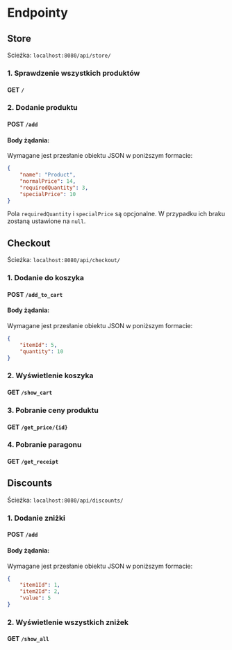 

# Endpointy

## Store 

Scieżka: `localhost:8080/api/store/`

### 1. **Sprawdzenie wszystkich produktów**

#### **GET** `/`


### 2. **Dodanie produktu**
#### **POST** `/add`


#### **Body żądania:**
Wymagane jest przesłanie obiektu JSON w poniższym formacie:

```json
{
    "name": "Product", 
    "normalPrice": 14,
    "requiredQuantity": 3,
    "specialPrice": 10
}
```

Pola `requiredQuantity` i `specialPrice` są opcjonalne. W przypadku ich braku zostaną ustawione na `null`.

## Checkout

Ścieżka: `localhost:8080/api/checkout/`

### 1. **Dodanie do koszyka**

#### **POST** `/add_to_cart`

#### **Body żądania:**
Wymagane jest przesłanie obiektu JSON w poniższym formacie:

```json
{
    "itemId": 5,
    "quantity": 10
}
```

### 2. **Wyświetlenie koszyka**

#### **GET** `/show_cart`

### 3. **Pobranie ceny produktu**

#### **GET** `/get_price/{id}`

### 4. **Pobranie paragonu**

#### **GET** `/get_receipt`


## Discounts

Ścieżka: `localhost:8080/api/discounts/`

### 1. **Dodanie zniżki**

#### **POST** `/add`

#### **Body żądania:**
Wymagane jest przesłanie obiektu JSON w poniższym formacie:

```json
{
    "item1Id": 1,
    "item2Id": 2,
    "value": 5
}
```

### 2. **Wyświetlenie wszystkich zniżek**

#### **GET** `/show_all`